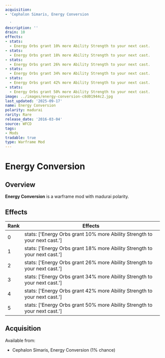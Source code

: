 ```yaml
---
acquisition:
- 'Cephalon Simaris, Energy Conversion

  '
description: ''
drain: 10
effects:
- stats:
  - Energy Orbs grant 10% more Ability Strength to your next cast.
- stats:
  - Energy Orbs grant 18% more Ability Strength to your next cast.
- stats:
  - Energy Orbs grant 26% more Ability Strength to your next cast.
- stats:
  - Energy Orbs grant 34% more Ability Strength to your next cast.
- stats:
  - Energy Orbs grant 42% more Ability Strength to your next cast.
- stats:
  - Energy Orbs grant 50% more Ability Strength to your next cast.
image: ../images/energy-conversion-c8d01944c2.jpg
last_updated: '2025-09-17'
name: Energy Conversion
polarity: madurai
rarity: Rare
release_date: '2016-03-04'
source: WFCD
tags:
- Mods
tradable: true
type: Warframe Mod
---
```


# Energy Conversion

## Overview

**Energy Conversion** is a warframe mod with madurai polarity.

## Effects

| Rank | Effects |
|------|----------|
| 0 | stats: ['Energy Orbs grant 10% more Ability Strength to your next cast.'] |
| 1 | stats: ['Energy Orbs grant 18% more Ability Strength to your next cast.'] |
| 2 | stats: ['Energy Orbs grant 26% more Ability Strength to your next cast.'] |
| 3 | stats: ['Energy Orbs grant 34% more Ability Strength to your next cast.'] |
| 4 | stats: ['Energy Orbs grant 42% more Ability Strength to your next cast.'] |
| 5 | stats: ['Energy Orbs grant 50% more Ability Strength to your next cast.'] |

## Acquisition

Available from:
- Cephalon Simaris, Energy Conversion
 (1% chance)

